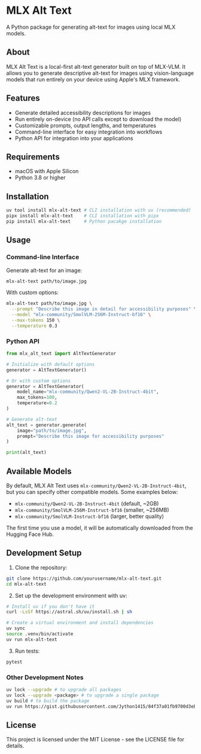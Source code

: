 # MLX Alt Text

A Python package for generating alt-text for images using local MLX models.

## About

MLX Alt Text is a local-first alt-text generator built on top of MLX-VLM. It allows you to generate descriptive alt-text for images using vision-language models that run entirely on your device using Apple's MLX framework.

## Features

- Generate detailed accessibility descriptions for images
- Run entirely on-device (no API calls except to download the model)
- Customizable prompts, output lengths, and temperatures
- Command-line interface for easy integration into workflows
- Python API for integration into your applications

## Requirements

- macOS with Apple Silicon
- Python 3.8 or higher

## Installation

```bash
uv tool install mlx-alt-text # CLI installation with uv (recommended)
pipx install mlx-alt-text    # CLI installation with pipx
pip install mlx-alt-text     # Python pacakge installation
```

## Usage

### Command-line Interface

Generate alt-text for an image:

```bash
mlx-alt-text path/to/image.jpg
```

With custom options:

```bash
mlx-alt-text path/to/image.jpg \
  --prompt "Describe this image in detail for accessibility purposes" \
  --model "mlx-community/SmolVLM-256M-Instruct-bf16" \
  --max-tokens 150 \
  --temperature 0.3
```

### Python API

```python
from mlx_alt_text import AltTextGenerator

# Initialize with default options
generator = AltTextGenerator()

# Or with custom options
generator = AltTextGenerator(
    model_name="mlx-community/Qwen2-VL-2B-Instruct-4bit",
    max_tokens=100,
    temperature=0.2
)

# Generate alt-text
alt_text = generator.generate(
    image="path/to/image.jpg",
    prompt="Describe this image for accessibility purposes"
)

print(alt_text)
```

## Available Models

By default, MLX Alt Text uses `mlx-community/Qwen2-VL-2B-Instruct-4bit`, but you can specify other compatible models. Some examples below:

- `mlx-community/Qwen2-VL-2B-Instruct-4bit` (default, ~2GB)
- `mlx-community/SmolVLM-256M-Instruct-bf16` (smaller, ~256MB)
- `mlx-community/SmolVLM-Instruct-bf16` (larger, better quality)

The first time you use a model, it will be automatically downloaded from the Hugging Face Hub.

## Development Setup

1. Clone the repository:

```bash
git clone https://github.com/yourusername/mlx-alt-text.git
cd mlx-alt-text
```

2. Set up the development environment with uv:

```bash
# Install uv if you don't have it
curl -LsSf https://astral.sh/uv/install.sh | sh

# Create a virtual environment and install dependencies
uv sync
source .venv/bin/activate
uv run mlx-alt-text
```

3. Run tests:

```bash
pytest
```

### Other Development Notes

```bash
uv lock --upgrade # to upgrade all packages
uv lock --upgrade <package> # to upgrade a single package
uv build # to build the package
uv run https://gist.githubusercontent.com/Jython1415/84f37a01fb9700d3eb72b67a52273222/raw/3d7ec10e3c6bb5f0191bd6681dd0016017a28a55/uv-publish-pypi.py # to publish the package
```

## License

This project is licensed under the MIT License - see the LICENSE file for details.

